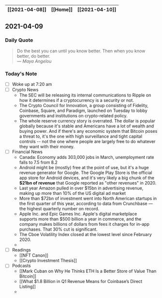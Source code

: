 | [[2021-04-08]] | [[Home]] | [[2021-04-10]] |
| :------------: | :------: | :------------: |

## 2021-04-09 

### Daily Quote
> Do the best you can until you know better. Then when you know better, do better.  
> &mdash; <cite>Maya Angelou</cite>

### Today's Note

- [ ] Woke up at 7:20 am
- [ ] Crypto News
	- The SEC will be releasing its internal communications to Ripple on how it determines if a cryptocurrency is a security or not.
	- The Crypto Council for Innovation, a group consisting of Fidelity, Coinbase, Square, and Paradigm, launched on Tuesday to lobby governments and institutions on crypto-related policy.
	- The whole reserve currency story is overrated. The dollar is popular globally because it's stable and Americans have a lot of wealth and buying power. And if there's any economic system that Bitcoin poses a threat to, it's the one with high surveillance and tight capital controls -- not the one where people are largely free to do whatever they want with their money.
- [ ] Financial News
	- Canada: Economy adds 303,000 jobs in March, unemployment rate falls to 7.5 from 8.2
	- Android might be (mostly) free at the point of use, but it's a huge revenue generator for Google. The Google Play Store is the official app store for Android devices, and it's very likely a big chunk of the **$21bn of revenue** that Google reported as "other revenues" in 2020.
	- Last year Amazon pulled in over $15bn in advertising revenue, making up more than 10% of the US digital ad market
	- More than $72bn of investment went into North American startups in the first quarter of this year, according to data from Crunchbase — the highest quarterly number on record.
	- Apple Inc. and Epic Games Inc. Apple's digital marketplace supports more than $500 billion a year in commerce, and the company makes billions of dollars from fees it charges for in-app purchases. That 30% cut is significant.
	- The Cboe Volatility Index closed at the lowest level since February 2020.
	- 
- [ ] Readings
	- [[NFT Canon]]
	- [[Crypto Investment Thesis]]
- [ ] Podcasts
	- [[Mark Cuban on Why He Thinks ETH Is a Better Store of Value Than Bitcoin]]
	- [[What $1.8 Billion in Q1 Revenue Means for Coinbase’s Direct Listing]]
	- 